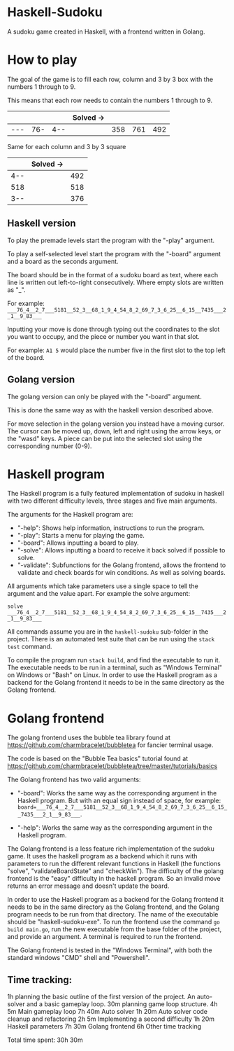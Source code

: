 # Haskell-Sudoku

A sudoku game created in Haskell, with a frontend written in Golang.

# How to play

The goal of the game is to fill each row, column and 3 by 3 box with the numbers 1 through to 9.

This means that each row needs to contain the numbers 1 through to 9.

||||  Solved ->  ||||
| - | - | - | - | - | - | - |
|---|76-|4--||358|761|492|

Same for each column and 3 by 3 square

||  Solved ->  ||
| - | - | - |
|4--||492|
|518||518|
|3--||376|

## Haskell version
To play the premade levels start the program with the "-play" argument.

To play a self-selected level start the program with the "-board" argument and a board as the seconds argument.

The board should be in the format of a sudoku board as text, where each line is written out left-to-right consecutively. Where empty slots are written as "_".

For example: `___76_4__2_7___5181__52_3__68_1_9_4_54_8_2_69_7_3_6_25__6_15__7435___2_1__9_83___`

Inputting your move is done through typing out the coordinates to the slot you want to occupy,
and the piece or number you want in that slot.

For example: `A1 5` would place the number five in the first slot to the top left of the board.

## Golang version
The golang version can only be played with the "-board" argument. 

This is done the same way as with the haskell version described above.

For move selection in the golang version you instead have a moving cursor.
The cursor can be moved up, down, left and right using the arrow keys, or the "wasd" keys.
A piece can be put into the selected slot using the corresponding number (0-9).

# Haskell program
The Haskell program is a fully featured implementation of sudoku in haskell with two different difficulty levels, three stages and five main arguments.

The arguments for the Haskell program are:

- "-help": Shows help information, instructions to run the program.
- "-play": Starts a menu for playing the game.
- "-board": Allows inputting a board to play.
- "-solve": Allows inputting a board to receive it back solved if possible to solve.
- "-validate": Subfunctions for the Golang frontend, allows the frontend to validate and check boards for win conditions. As well as solving boards.

All arguments which take parameters use a single space to tell the argument and the value apart. For example the solve argument:

`solve ___76_4__2_7___5181__52_3__68_1_9_4_54_8_2_69_7_3_6_25__6_15__7435___2_1__9_83___`

All commands assume you are in the `haskell-sudoku` sub-folder in the project.
There is an automated test suite that can be run using the `stack test` command.

To compile the program run `stack build`, and find the executable to run it.
The executable needs to be run in a terminal, such as "Windows Terminal" on Windows or "Bash" on Linux.
In order to use the Haskell program as a backend for the Golang frontend it needs to be in the same directory as the Golang frontend.

# Golang frontend

The golang frontend uses the bubble tea library found at https://github.com/charmbracelet/bubbletea for fancier terminal usage.

The code is based on the "Bubble Tea basics" tutorial found at https://github.com/charmbracelet/bubbletea/tree/master/tutorials/basics

The Golang frontend has two valid arguments:

- "-board": Works the same way as the corresponding argument in the Haskell program. But with an equal sign instead of space, for example: `board=___76_4__2_7___5181__52_3__68_1_9_4_54_8_2_69_7_3_6_25__6_15__7435___2_1__9_83___`.

- "-help": Works the same way as the corresponding argument in the Haskell program.

The Golang frontend is a less feature rich implementation of the sudoku game. It uses the haskell program as a backend which it runs with parameters to run the different relevant functions in Haskell (the functions "solve", "validateBoardState" and "checkWin"). The difficulty of the golang frontend is the "easy" difficulty in the haskell program. So an invalid move returns an error message and doesn't update the board.

In order to use the Haskell program as a backend for the Golang frontend it needs to be in the same directory as the Golang frontend, and the Golang program needs to be run from that directory. The name of the executable should be "haskell-sudoku-exe". To run the frontend use the command `go build main.go`, run the new executable from the base folder of the project, and provide an argument. A terminal is required to run the frontend.

The Golang frontend is tested in the "Windows Terminal", with both the standard windows "CMD" shell and "Powershell".

## Time tracking:
1h planning the basic outline of the first version of the project. An auto-solver and a basic gameplay loop.
30m planning game loop structure.
4h 5m Main gameplay loop
7h 40m Auto solver
1h 20m Auto solver code cleanup and refactoring
2h 5m Implementing a second difficulty
1h 20m Haskell parameters
7h 30m Golang frontend
6h Other time tracking

Total time spent: 30h 30m